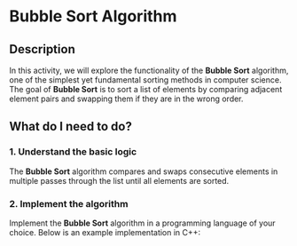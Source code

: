 # Bubble Sort Algorithm

## Description
In this activity, we will explore the functionality of the **Bubble Sort** algorithm, one of the simplest yet fundamental sorting methods in computer science. The goal of **Bubble Sort** is to sort a list of elements by comparing adjacent element pairs and swapping them if they are in the wrong order.

## What do I need to do?

### 1. Understand the basic logic
The **Bubble Sort** algorithm compares and swaps consecutive elements in multiple passes through the list until all elements are sorted.

### 2. Implement the algorithm
Implement the **Bubble Sort** algorithm in a programming language of your choice. Below is an example implementation in C++:
